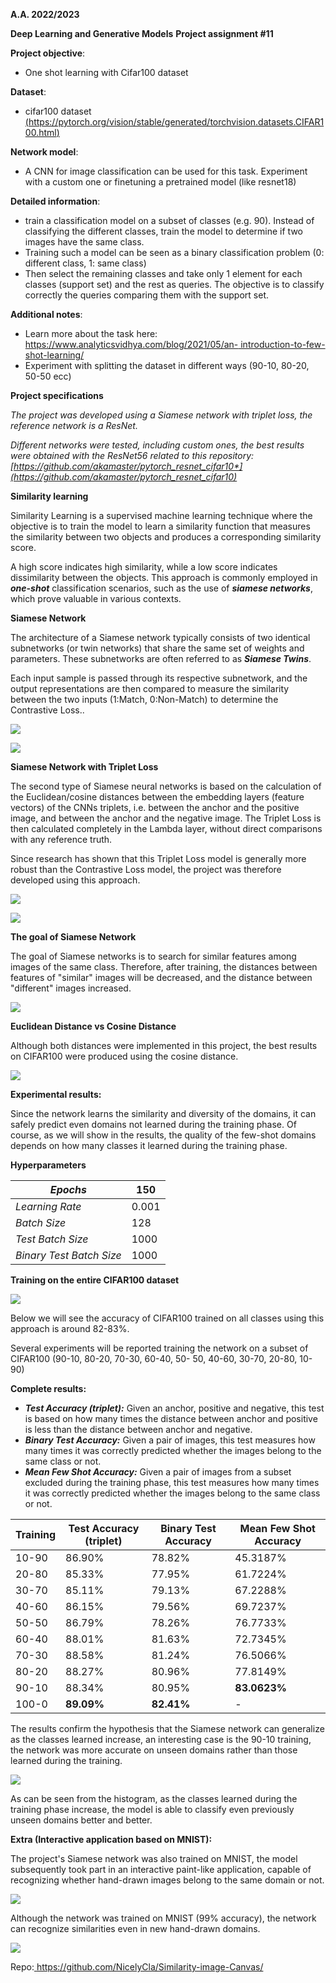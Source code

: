 ﻿**A.A. 2022/2023**  

**Deep Learning and Generative Models**  **Project assignment #11** 

**Project objective**:   

- One shot learning with Cifar100 dataset

**Dataset**:   

- cifar100 dataset [(https://pytorch.org/vision/stable/generated/torchvision.datasets.CIFAR100.html)](https://pytorch.org/vision/stable/generated/torchvision.datasets.CIFAR100.html)  

**Network model**:   

- A CNN for image classification can be used for this task. Experiment with a custom one or finetuning a pretrained model (like resnet18) 

**Detailed information**:   

- train a classification model on a subset of classes (e.g. 90). Instead of classifying the different classes, train the model to determine if two images have the same class.
- Training such a model can be seen as a binary classification problem (0: different class, 1: same class)
- Then select the remaining classes and take only 1 element for each classes (support set) and the rest as queries. The objective is to classify correctly the queries comparing them with the support set.  

**Additional notes**:  

- Learn more about the task here:[ https://www.analyticsvidhya.com/blog/2021/05/an- introduction-to-few-shot-learning/ ](https://www.analyticsvidhya.com/blog/2021/05/an-introduction-to-few-shot-learning/)
- Experiment with splitting the dataset in different ways (90-10, 80-20, 50-50 ecc)

**Project specifications** 

*The project was developed using a Siamese network with triplet loss, the reference network is a ResNet.*

*Different networks were tested, including custom ones, the best results were obtained with the ResNet56 related to this repository: [https://github.com/akamaster/pytorch_resnet_cifar10*](https://github.com/akamaster/pytorch_resnet_cifar10)*

**Similarity learning**

Similarity Learning is a supervised machine learning technique where the objective is to train the model to learn a similarity function that measures the similarity between two objects and produces a corresponding similarity score.

A high score indicates high similarity, while a low score indicates dissimilarity between the objects.  This approach is commonly employed in ***one-shot*** classification scenarios, such as the use of ***siamese networks***, which prove valuable in various contexts.

**Siamese Network**

The architecture of a Siamese network typically consists of two identical subnetworks (or twin networks) that share the same set of weights and parameters. These subnetworks are often referred to as ***Siamese Twins***.

Each input sample is passed through its respective subnetwork, and the output representations are then compared to measure the similarity between the two inputs (1:Match, 0:Non-Match) to determine the Contrastive Loss..

![](https://raw.githubusercontent.com/NicelyCla/Pytorch-Siamese-Net-with-Triplet-Loss/main/Images/siamese_classic.jpeg)

![](https://raw.githubusercontent.com/NicelyCla/Pytorch-Siamese-Net-with-Triplet-Loss/main/Images/siamese_formula.png)

**Siamese Network with Triplet Loss**

The second type of Siamese neural networks is based on the calculation of the Euclidean/cosine distances between the embedding layers (feature vectors) of the CNNs triplets, i.e. between the anchor and the positive image, and between the anchor and the negative image. The Triplet Loss is then calculated completely in the Lambda layer, without direct comparisons with any reference truth. 

Since research has shown that this Triplet Loss model is generally more robust than the Contrastive Loss model, the project was therefore developed using this approach. 

![](https://raw.githubusercontent.com/NicelyCla/Pytorch-Siamese-Net-with-Triplet-Loss/main/Images/siamese_tripl.jpeg)

![](https://raw.githubusercontent.com/NicelyCla/Pytorch-Siamese-Net-with-Triplet-Loss/main/Images/siamese_triplet_formula.png)

**The goal of Siamese Network** 

The goal of Siamese networks is to search for similar features among images of the same class. Therefore, after training, the distances between features of "similar" images will be decreased, and the distance between "different" images increased. 

![](https://raw.githubusercontent.com/NicelyCla/Pytorch-Siamese-Net-with-Triplet-Loss/main/Images/triplet_ob.png)

**Euclidean Distance vs Cosine Distance**

Although both distances were implemented in this project, the best results on CIFAR100 were produced using the cosine distance. 

![](https://raw.githubusercontent.com/NicelyCla/Pytorch-Siamese-Net-with-Triplet-Loss/main/Images/distance.png)

**Experimental results:** 

Since the network learns the similarity and diversity of the domains, it can safely predict even domains not learned during the training phase. Of course, as we will show in the results, the quality of the few-shot domains depends on how many classes it learned during the training phase. 

**Hyperparameters** 



|*Epochs* |150 |
| - | - |
|*Learning Rate* |0\.001 |
|*Batch Size* |128 |
|*Test Batch Size* |1000 |
|*Binary Test Batch Size* |1000 |

**Training on the entire CIFAR100 dataset** 

![](https://raw.githubusercontent.com/NicelyCla/Pytorch-Siamese-Net-with-Triplet-Loss/main/Images/training_loss.jpeg)

Below we will see the accuracy of CIFAR100 trained on all classes using this approach is around 82-83%. 

Several experiments will be reported training the network on a subset of CIFAR100 (90-10, 80-20, 70-30, 60-40, 50- 50, 40-60, 30-70, 20-80, 10-90) 

**Complete results:** 

- ***Test Accuracy (triplet):*** Given an anchor, positive and negative, this test is based on how many times the distance between anchor and positive is less than the distance between anchor and negative.
- ***Binary Test Accuracy:*** Given a pair of images, this test measures how many times it was correctly predicted whether the images belong to the same class or not.
- ***Mean Few Shot Accuracy:*** Given a pair of images from a subset excluded during the training phase, this test measures how many times it was correctly predicted whether the images belong to the same class or not.



|**Training** |**Test Accuracy (triplet)** |**Binary Test Accuracy** |**Mean Few Shot Accuracy** |
| - | - | - | - |
|10-90 |86\.90% |78\.82% |45\.3187% |
|20-80 |85\.33% |77\.95% |61\.7224% |
|30-70 |85\.11% |79\.13% |67\.2288% |
|40-60 |86\.15% |79\.56% |69\.7237% |
|50-50 |86\.79% |78\.26% |76\.7733% |
|60-40 |88\.01% |81\.63% |72\.7345% |
|70-30 |88\.58% |81\.24% |76\.5066% |
|80-20 |88\.27% |80\.96% |77\.8149% |
|90-10 |88\.34% |80\.95% |**83.0623%** |
|100-0 |**89.09%** |**82.41%** |- |

The results confirm the hypothesis that the Siamese network can generalize as the classes learned increase, an interesting case is the 90-10 training, the network was more accurate on unseen domains rather than those learned during the training. 

![](https://raw.githubusercontent.com/NicelyCla/Pytorch-Siamese-Net-with-Triplet-Loss/main/Images/histo.jpeg)

As can be seen from the histogram, as the classes learned during the training phase increase, the model is able to classify even previously unseen domains better and better. 

**Extra (Interactive application based on MNIST):**

The project's Siamese network was also trained on MNIST, the model subsequently took part in an interactive paint-like application, capable of recognizing whether hand-drawn images belong to the same domain or not.

![](https://raw.githubusercontent.com/NicelyCla/Pytorch-Siamese-Net-with-Triplet-Loss/main/Images/extra1.jpeg)

Although the network was trained on MNIST (99% accuracy), the network can recognize similarities even in new hand-drawn domains. 

![](https://raw.githubusercontent.com/NicelyCla/Pytorch-Siamese-Net-with-Triplet-Loss/main/Images/extra2.jpeg)

Repo:[ https://github.com/NicelyCla/Similarity-image-Canvas/ ](https://github.com/NicelyCla/Similarity-image-Canvas)
